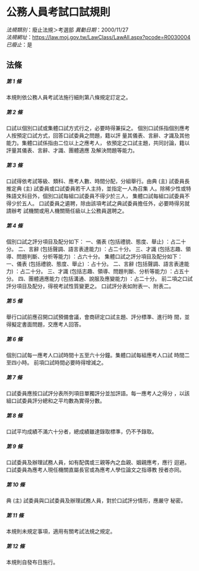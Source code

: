 # 公務人員考試口試規則

*法規類別*：廢止法規＞考選部
*異動日期*：2000/11/27  
*法規網址*：https://law.moj.gov.tw/LawClass/LawAll.aspx?pcode=R0030004
*已廢止*：是


## 法條
##### 第 1 條
本規則依公務人員考試法施行細則第八條規定訂定之。

##### 第 2 條
口試以個別口試或集體口試方式行之，必要時得兼採之。
個別口試係指個別應考人按預定口試方式，回答口試委員之問題，籍以評
量其儀表、言辭、才識及其他能力。集體口試係指由二位以上之應考人，
依預定之口試主題，共同討論，籍以評量其儀表、言辭、才識、團體適應
及解決問題等能力。

##### 第 3 條
口試得依考試等級、類科、應考人數、時間分配，分組舉行。由典 (主)
試委員長推定典 (主) 試委員或口試委員若干人主持，並指定一人為召集
人。除稀少性或特殊語文科目外，個別口試每組口試委員不得少於三人，
集體口試每組口試委員不得少於五人。
口試委員之遴聘，除由該項考試之典試委員擔任外，必要時得另就請辦考
試機關或用人機關簡任級以上公務員選聘之。

##### 第 4 條
個別口試之評分項目及配分如下：
一、儀表 (包括禮貌、態度、舉止) ：占二十分。
二、言辭 (包括聲調、語言表達能力) ：占二十分。
三、才識 (包括志趣、領導、問題判斷、分析等能力) ：占六十分。
集體口試之評分項目及配分如下：
一、儀表 (包括禮貌、態度、舉止) ：占十分。
二、言辭 (包括聲調、語言表達能力) ：占二十分。
三、才識 (包括志趣、領導、問題判斷、分析等能力) ：占五十分。
四、團體適應能力 (包括溝通、說服及應變能力) ：占二十分。
前二項之口試評分項目及配分，得視考試性質變更之。
口試評分表如附表一、附表二。

##### 第 5 條
舉行口試前應召開口試預備會議，會商研定口試主題、評分標準、進行時
間，並得擬定書面問題，交應考人回答。

##### 第 6 條
個別口試每一應考人口試時間十五至六十分鐘。集體口試每組應考人口試
時間二至四小時。
前項口試時間必要時得增減之。

##### 第 7 條
口試委員應按口試評分表所列項目單獨評分並加評語。每一應考人之得分
，以該組口試委員評分總和之平均數為實得分數。

##### 第 8 條
口試平均成績不滿六十分者，總成績雖達錄取標準，仍不予錄取。

##### 第 9 條
口試委員及辦理試務人員，如有配偶或三親等內之血親、姻親應考，應行
迴避。口試委員為應考人現任機關直屬長官或為應考人學位論文之指導教
授者亦同。

##### 第 10 條
典 (主) 試委員與口試委員及辦理試務人員，對於口試評分情形，應嚴守
秘密。

##### 第 11 條
本規則未規定事項，適用有關考試法規之規定。

##### 第 12 條
本規則自發布日施行。


